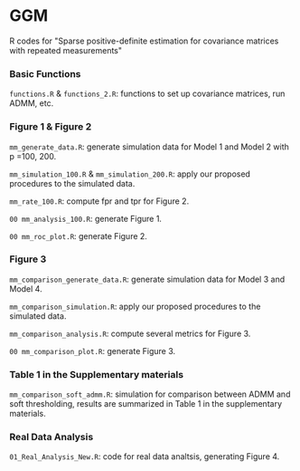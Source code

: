 # GGM
R codes for "Sparse positive-definite estimation for covariance matrices with repeated measurements"

### Basic Functions
`functions.R` & `functions_2.R`: functions to set up covariance matrices, run ADMM, etc.

### Figure 1 & Figure 2

`mm_generate_data.R`: generate simulation data for Model 1 and Model 2 with p =100, 200.

`mm_simulation_100.R` & `mm_simulation_200.R`: apply our proposed procedures to the simulated data.

`mm_rate_100.R`: compute fpr and tpr for Figure 2.

`00 mm_analysis_100.R`: generate Figure 1.

`00 mm_roc_plot.R`: generate Figure 2.

### Figure 3

`mm_comparison_generate_data.R`: generate simulation data for Model 3 and Model 4.

`mm_comparison_simulation.R`: apply our proposed procedures to the simulated data.

`mm_comparison_analysis.R`: compute several metrics for Figure 3.

`00 mm_comparison_plot.R`: generate Figure 3.

### Table 1 in the Supplementary materials

`mm_comparison_soft_admm.R`: simulation for comparison between ADMM and soft thresholding, results are summarized in Table 1 in the supplementary materials.

### Real Data Analysis 

`01_Real_Analysis_New.R`: code for real data analtsis, generating Figure 4.
